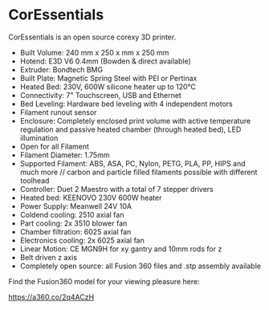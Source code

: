 # CorEssentials
CorEssentials is an open source corexy 3D printer.


- Built Volume: 240 mm x 250 x mm x 250 mm
- Hotend: E3D V6 0.4mm (Bowden & direct available)
- Extruder: Bondtech BMG
- Built Plate: Magnetic Spring Steel with PEI or Pertinax
- Heated Bed: 230V, 600W silicone heater up to 120°C
- Connectivity: 7" Touchscreen, USB and Ethernet
- Bed Leveling: Hardware bed leveling with 4 independent motors
- Filament runout sensor
- Enclosure: Completely enclosed print volume with active temperature regulation and passive heated chamber (through heated bed), LED illumination
- Open for all Filament
- Filament Diameter: 1.75mm
- Supported Filament: ABS, ASA, PC, Nylon, PETG, PLA, PP, HIPS and much more // carbon and  particle filled filaments possible with different toolhead
- Controller: Duet 2 Maestro with a total of 7 stepper drivers
- Heated bed: KEENOVO 230V 600W heater
- Power Supply: Meanwell 24V 10A 
- Coldend cooling: 2510 axial fan
- Part cooling: 2x 3510 blower fan
- Chamber filtration: 6025 axial fan
- Electronics cooling: 2x 6025 axial fan
- Linear Motion: CE MGN9H for xy gantry and 10mm rods for z
- Belt driven z axis
- Completely open source: all Fusion 360 files and .stp assembly available

Find the Fusion360 model for your viewing pleasure here:

https://a360.co/2q4ACzH
